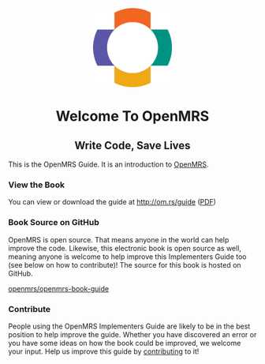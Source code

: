 <center><img src="/assets/OpenMRS-cross.png"></center>
<center><h1> Welcome To OpenMRS </h1></center>
<center><h2> Write Code, Save Lives </h2></center>

This is the OpenMRS Guide. It is an introduction to [OpenMRS](https://openmrs.org).

### View the Book

You can view or download the guide at http://om.rs/guide ([PDF](http://om.rs/guidepdf))

### Book Source on GitHub

OpenMRS is open source. That means anyone in the world can help improve the code. Likewise, this electronic book is open source as well, meaning anyone is welcome to help improve this Implementers Guide too (see below on how to contribute)! The source for this book is hosted on GitHub.

[openmrs/openmrs-book-guide](https://github.com/openmrs/openmrs-book-guide)

### Contribute

People using the OpenMRS Implementers Guide are likely to be in the best position to help improve the guide. Whether you have discovered an error or you have some ideas on how the book could be improved, we welcome your input. Help us improve this guide by [contributing](CONTRIBUTING.md) to it!



